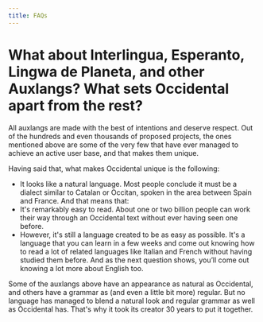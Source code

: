 ```yaml
---
title: FAQs
---
```


# What about Interlingua, Esperanto, Lingwa de Planeta, and other Auxlangs? What sets Occidental apart from the rest?

All auxlangs are made with the best of intentions and deserve respect. Out of the hundreds and even thousands of proposed projects, the ones mentioned above are some of the very few that have ever managed to achieve an active user base, and that makes them unique.

Having said that, what makes Occidental unique is the following:

- It looks like a natural language. Most people conclude it must be a dialect similar to Catalan or Occitan, spoken in the area between Spain and France. And that means that:
- It's remarkably easy to read. About one or two billion people can work their way through an Occidental text without ever having seen one before.
- However, it's still a language created to be as easy as possible. It's a language that you can learn in a few weeks and come out knowing how to read a lot of related languages like Italian and French without having studied them before. And as the next question shows, you’ll come out knowing a lot more about English too.

Some of the auxlangs above have an appearance as natural as Occidental, and others have a grammar as (and even a little bit more) regular. But no language has managed to blend a natural look and regular grammar as well as Occidental has. That's why it took its creator 30 years to put it together.
